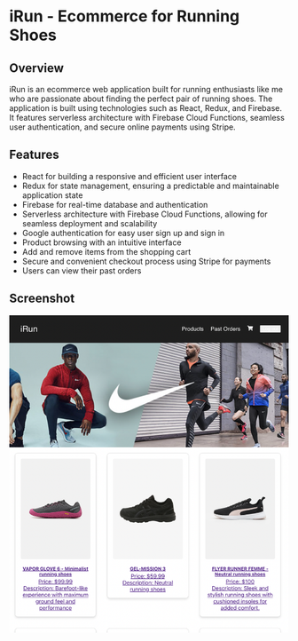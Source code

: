 # iRun - Ecommerce for Running Shoes

## Overview
iRun is an ecommerce web application built for running enthusiasts like me who are passionate about finding the perfect pair of running shoes. The application is built using technologies such as React, Redux, and Firebase. It features serverless architecture with Firebase Cloud Functions, seamless user authentication, and secure online payments using Stripe.

## Features
- React for building a responsive and efficient user interface
- Redux for state management, ensuring a predictable and maintainable application state
- Firebase for real-time database and authentication
- Serverless architecture with Firebase Cloud Functions, allowing for seamless deployment and scalability
- Google authentication for easy user sign up and sign in
- Product browsing with an intuitive interface
- Add and remove items from the shopping cart
- Secure and convenient checkout process using Stripe for payments
- Users can view their past orders

## Screenshot
![iRun App Screenshot](./iRun.png)
